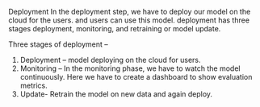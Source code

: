 Deployment
In the deployment step, we have to deploy our model on the cloud for the users. and users can use this model. deployment has three stages deployment, monitoring, and retraining or model update.

Three stages of deployment –
1. Deployment – model deploying on the cloud for users.
2. Monitoring – In the monitoring phase, we have to watch the model continuously. Here we have to create a dashboard to show evaluation metrics.
3. Update- Retrain the model on new data and again deploy.
